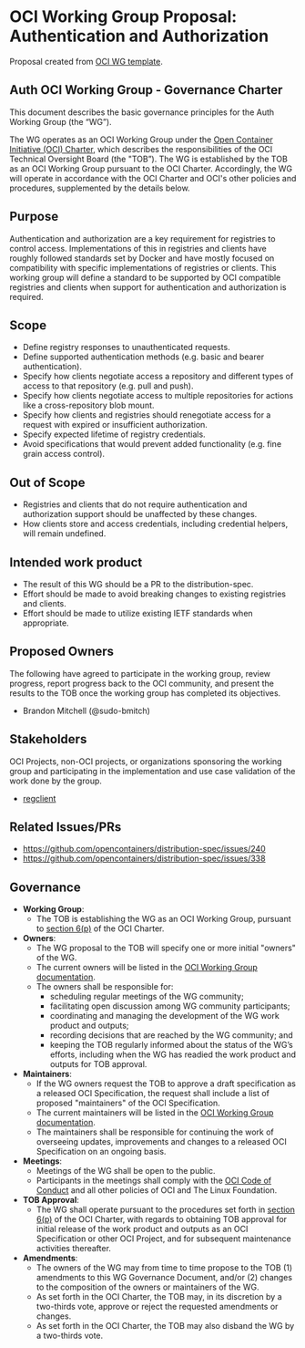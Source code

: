 # OCI Working Group Proposal: Authentication and Authorization

Proposal created from [OCI WG template](https://github.com/opencontainers/tob/blob/master/WG-TEMPLATE.md).

## Auth OCI Working Group - Governance Charter

This document describes the basic governance principles for the Auth Working Group (the “WG”).

The WG operates as an OCI Working Group under the [Open Container Initiative (OCI) Charter](https://github.com/opencontainers/tob/blob/master/CHARTER.md), which describes the responsibilities of the OCI Technical Oversight Board (the "TOB”).
The WG is established by the TOB as an OCI Working Group pursuant to the OCI Charter.
Accordingly, the WG will operate in accordance with the OCI Charter and OCI's other policies and procedures, supplemented by the details below.

## Purpose

Authentication and authorization are a key requirement for registries to control access.
Implementations of this in registries and clients have roughly followed standards set by Docker and have mostly focused on compatibility with specific implementations of registries or clients.
This working group will define a standard to be supported by OCI compatible registries and clients when support for authentication and authorization is required.

## Scope

* Define registry responses to unauthenticated requests.
* Define supported authentication methods (e.g. basic and bearer authentication).
* Specify how clients negotiate access a repository and different types of access to that repository (e.g. pull and push).
* Specify how clients negotiate access to multiple repositories for actions like a cross-repository blob mount.
* Specify how clients and registries should renegotiate access for a request with expired or insufficient authorization.
* Specify expected lifetime of registry credentials.
* Avoid specifications that would prevent added functionality (e.g. fine grain access control).

## Out of Scope

* Registries and clients that do not require authentication and authorization support should be unaffected by these changes.
* How clients store and access credentials, including credential helpers, will remain undefined.

## Intended work product

* The result of this WG should be a PR to the distribution-spec.
* Effort should be made to avoid breaking changes to existing registries and clients.
* Effort should be made to utilize existing IETF standards when appropriate.

## Proposed Owners

The following have agreed to participate in the working group, review progress, report progress back to the OCI community, and present the results to the TOB once the working group has completed its objectives.

* Brandon Mitchell (@sudo-bmitch)

## Stakeholders

OCI Projects, non-OCI projects, or organizations sponsoring the working group and participating in the implementation and use case validation of the work done by the group.

* [regclient][regclient]

## Related Issues/PRs

* <https://github.com/opencontainers/distribution-spec/issues/240>
* <https://github.com/opencontainers/distribution-spec/issues/338>

## Governance

* **Working Group**:
  * The TOB is establishing the WG as an OCI Working Group, pursuant to [section 6(p)](https://github.com/opencontainers/tob/blob/master/CHARTER.md#6-technical-oversight-board-tob) of the OCI Charter.
* **Owners**:
  * The WG proposal to the TOB will specify one or more initial "owners" of the WG.
  * The current owners will be listed in the [OCI Working Group documentation](https://github.com/opencontainers/tob/blob/master/WG-INFO.md).
  * The owners shall be responsible for:
    * scheduling regular meetings of the WG community;
    * facilitating open discussion among WG community participants;
    * coordinating and managing the development of the WG work product and outputs;
    * recording decisions that are reached by the WG community; and
    * keeping the TOB regularly informed about the status of the WG’s efforts, including when the WG has readied the work product and outputs for TOB approval.
* **Maintainers**:
  * If the WG owners request the TOB to approve a draft specification as a released OCI Specification, the request shall include a list of proposed "maintainers" of the OCI Specification.
  * The current maintainers will be listed in the [OCI Working Group documentation](https://github.com/opencontainers/tob/blob/master/WG-INFO.md).
  * The maintainers shall be responsible for continuing the work of overseeing updates, improvements and changes to a released OCI Specification on an ongoing basis.
* **Meetings**:
  * Meetings of the WG shall be open to the public.
  * Participants in the meetings shall comply with the [OCI Code of Conduct](https://github.com/opencontainers/.github/blob/master/CODE_OF_CONDUCT.md) and all other policies of OCI and The Linux Foundation.
* **TOB Approval**:
  * The WG shall operate pursuant to the procedures set forth in [section 6(p)](https://github.com/opencontainers/tob/blob/master/CHARTER.md#6-technical-oversight-board-tob) of the OCI Charter, with regards to obtaining TOB approval for initial release of the work product and outputs as an OCI Specification or other OCI Project, and for subsequent maintenance activities thereafter.
* **Amendments**:
  * The owners of the WG may from time to time propose to the TOB (1) amendments to this WG Governance Document, and/or (2) changes to the composition of the owners or maintainers of the WG.
  * As set forth in the OCI Charter, the TOB may, in its discretion by a two-thirds vote, approve or reject the requested amendments or changes.
  * As set forth in the OCI Charter, the TOB may also disband the WG by a two-thirds vote.

[regclient]: https://github.com/regclient/regclient
